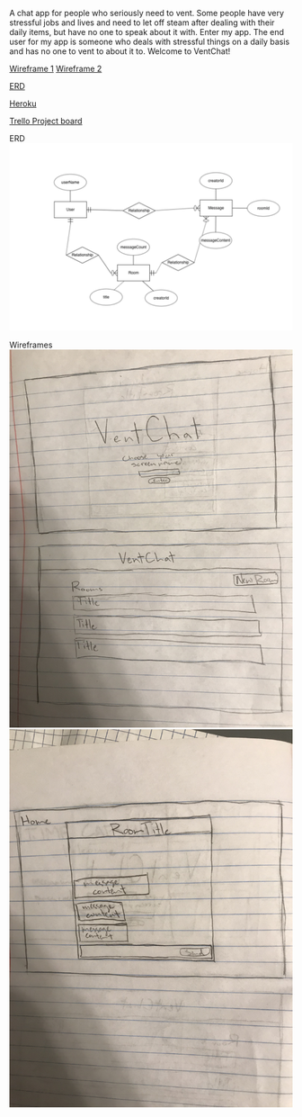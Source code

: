 A chat app for people who seriously need to vent. Some people have very stressful jobs and lives
and need to let off steam after dealing with their daily items, but have no one to speak about it with. Enter my app. The end user for my app is someone who deals with stressful things on a daily basis and has no one to vent to about it to. Welcome to VentChat!

[Wireframe 1](https://drive.google.com/file/d/0B81SnKoP-KWXWlRqaWIyZmtuR3A1dUdHdEtFbU5KdjlnclhN/view?usp=sharing)
[Wireframe 2](https://drive.google.com/file/d/0B81SnKoP-KWXZWs3YXM5bDhKdHBYVENzaG92Y2J4cHFpXy13/view?usp=sharing)

[ERD](https://erdplus.com/edit-diagram/aeedfc05-4591-49ea-b312-c5292e83feef)

[Heroku](https://vent-chat.herokuapp.com/)

[Trello Project board](https://trello.com/b/oq4G00U7/ventchat)

ERD
<img src='./images/erd.png'/>

Wireframes
<img src='./images/wireframe1.jpg'/>
<img src='./images/wireframe2.jpg'/>